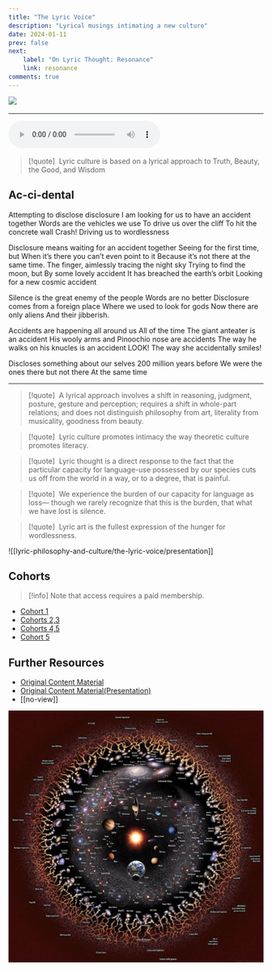 ```yaml
---
title: "The Lyric Voice"
description: "Lyrical musings intimating a new culture"
date: 2024-01-11
prev: false
next:
    label: "On Lyric Thought: Resonance"
    link: resonance
comments: true
---
```


![](https://www.youtube.com/watch?v=CrLm7SiGU8U)

---

<audio controls>
  <source src="https://www.dropbox.com/scl/fi/zzdiy1pbemlajlkrbaqul/the-lyric-voice.mp3?rlkey=f4yheq18wym6pznvb7loxxotc&raw=1" type="audio/mpeg" >
</audio>

> [!quote] ​
> Lyric culture is based on a lyrical approach to Truth, Beauty, the Good, and Wisdom

## Ac-ci-dental

Attempting to disclose disclosure
I am looking for us to have an accident together
Words are the vehicles we use
To drive us over the cliff
To hit the concrete wall
Crash!
Driving us to wordlessness

Disclosure means waiting for an accident together
Seeing for the first time, but
When it’s there you can’t even point to it
Because it’s not there at the same time.
The finger, aimlessly tracing the night sky
Trying to find the moon, but
By some lovely accident
It has breached the earth’s orbit
Looking for a new cosmic accident

Silence is the great enemy of the people
Words are no better
Disclosure comes from a foreign place
Where we used to look for gods
Now there are only aliens
And their jibberish.

Accidents are happening all around us
All of the time
The giant anteater is an accident
His wooly arms and Pinoochio nose are accidents
The way he walks on his knucles is an accident
LOOK! The way she accidentally smiles!

Discloses something about our selves
200 million years before
We were the ones there but not there
At the same time

---

> [!quote] ​
> A lyrical approach involves a shift in reasoning, judgment, posture, gesture and perception; requires a shift in whole-part relations; and does not distinguish philosophy from art, literality from musicality, goodness from beauty.

> [!quote] ​
> Lyric culture promotes intimacy the way
theoretic culture promotes literacy.

> [!quote] ​
> Lyric thought is a direct response to the fact that the particular capacity for language-use possessed by our species cuts us off from the
world in a way, or to a degree, that is painful.

> [!quote] ​
> We experience the burden of our capacity for language as loss— though we rarely recognize that this is the burden, that what we have lost is silence.

> [!quote] ​
> Lyric art is the fullest expression of the hunger for wordlessness.

![[lyric-philosophy-and-culture/the-lyric-voice/presentation]]


## Cohorts

> [!info] Note that access requires a paid membership.

- [Cohort 1](https://bonnittaroy.substack.com/p/video-recording-lyric-voice-cohort)
- [Cohorts 2,3](https://bonnittaroy.substack.com/p/video-recordings-lyric-culture)
- [Cohorts 4,5](https://bonnittaroy.substack.com/p/video-recordings-lyric-culture-cohorts)
- [Cohort 5](https://bonnittaroy.substack.com/p/video-recording-lyric-voice-cohort-160)

## Further Resources

- [Original Content Material](https://bonnittaroy.substack.com/p/the-lyric-voice)
- [Original Content Material(Presentation)](https://bonnittaroy.substack.com/p/video-presentation)
- [[no-view]]

![universe](../../images/universe.jpg)
